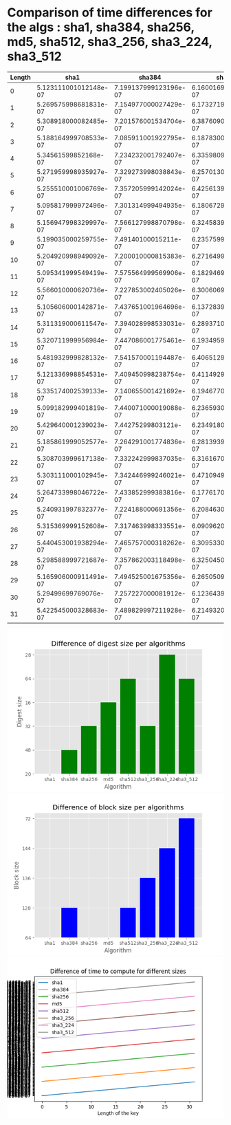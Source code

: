 # Comparison of time differences for the algs : sha1, sha384, sha256, md5, sha512, sha3_256, sha3_224, sha3_512
Length|sha1|sha384|sha256|md5|sha512|sha3_256|sha3_224|sha3_512
-|-|-|-|-|-|-|-|-
0|5.123111001012148e-07|7.199137999123196e-07|6.160016997455386e-07|5.141099998581921e-07|7.454151000274578e-07|8.400850998441456e-07|8.433276998403016e-07|8.570594000048004e-07
1|5.269575998681831e-07|7.154977000027429e-07|6.173271998704877e-07|5.314139001711737e-07|7.405198000924429e-07|8.537294997950084e-07|8.416976997978054e-07|8.74095100152772e-07
2|5.308918000082485e-07|7.201576001534704e-07|6.387609002558747e-07|5.305526003212435e-07|7.487253998988308e-07|8.665867000672733e-07|8.531747000233736e-07|8.771487002377398e-07
3|5.188164999708533e-07|7.085911001922795e-07|6.187830000271788e-07|5.293408001307398e-07|7.842232000257354e-07|8.640404001198477e-07|8.473152000078699e-07|8.797559999948135e-07
4|5.34561599852168e-07|7.234232001792407e-07|6.335980997391744e-07|5.265026000415674e-07|7.449912001902703e-07|8.738371001527412e-07|8.504640001774533e-07|8.790809002675815e-07
5|5.271959998935927e-07|7.329273998038843e-07|6.257013003050815e-07|5.3951900008542e-07|7.516859997849678e-07|8.573835999413859e-07|8.480115997372195e-07|8.813746000669199e-07
6|5.255510001006769e-07|7.357205999142024e-07|6.425613999454072e-07|5.326526003045728e-07|7.455663999280659e-07|8.329976000823081e-07|8.438725999440067e-07|8.99038500210736e-07
7|5.095817999972496e-07|7.301314999494935e-07|6.180672997288638e-07|5.328580002242234e-07|7.392409999738447e-07|8.581228001276031e-07|8.42824999926961e-07|8.64132599963341e-07
8|5.156947998329997e-07|7.566127998870798e-07|6.324583999230526e-07|5.312304001563461e-07|7.558553999842843e-07|8.354303001397057e-07|8.426740001596044e-07|8.819061000394867e-07
9|5.199035000259755e-07|7.49140100015211e-07|6.235759999981382e-07|5.323989000316942e-07|7.577954998851055e-07|8.276323998870794e-07|8.457333999103866e-07|8.712995000678348e-07
10|5.204920998949092e-07|7.200010000815383e-07|6.271649999689543e-07|5.629003997455584e-07|7.498367998778122e-07|8.668726000905736e-07|8.228243998019025e-07|8.894763999705901e-07
11|5.095341999549419e-07|7.575564999569906e-07|6.182946999615524e-07|5.193269997107563e-07|7.614662001287797e-07|8.593248003307963e-07|8.62640199920861e-07|8.638123999844538e-07
12|5.566010000620736e-07|7.227853002405026e-07|6.300606997683644e-07|5.338355997082545e-07|7.589580996864243e-07|8.803693002846558e-07|8.539868998923339e-07|8.783637000306044e-07
13|5.105606000142871e-07|7.437651001964696e-07|6.13728399912361e-07|5.38535599844181e-07|7.689127000048757e-07|8.52599000063492e-07|8.602515001257416e-07|8.722552000108408e-07
14|5.311319000611547e-07|7.394028998533031e-07|6.289371001912514e-07|5.354922999686096e-07|7.598296000651317e-07|8.684825999807799e-07|8.436772997811204e-07|8.8135459991463e-07
15|5.320711999956984e-07|7.447086001775461e-07|6.193495999468724e-07|5.353967000701232e-07|7.57239399899845e-07|8.29143300143187e-07|8.486833998176735e-07|8.650259998830734e-07
16|5.481932999828132e-07|7.541570001194487e-07|6.406512999092229e-07|5.292238001857185e-07|7.450095999956829e-07|8.646221998787951e-07|8.340336997207487e-07|8.753590998821891e-07
17|5.121336998854531e-07|7.409450998238754e-07|6.411492999177426e-07|5.300741999235469e-07|7.587972002511378e-07|8.360921001440147e-07|8.711107999261003e-07|8.663167998747667e-07
18|5.335174002539133e-07|7.140655001421692e-07|6.194677000166849e-07|5.508875998202712e-07|7.639848998223897e-07|8.471445999020943e-07|8.378687001822982e-07|8.808305999991716e-07
19|5.099182999401819e-07|7.440071000019088e-07|6.236593002540758e-07|5.196767000597902e-07|7.805190001818119e-07|8.612407000327948e-07|8.551645001716679e-07|8.612612997239921e-07
20|5.429640001239023e-07|7.44275299803121e-07|6.234918000700418e-07|5.273285001749172e-07|7.378893002169207e-07|8.540294002159499e-07|8.504482000716962e-07|9.260820999770658e-07
21|5.185861999052577e-07|7.264291001774836e-07|6.281393998506246e-07|5.194094999751542e-07|7.967112000187626e-07|8.375652003451251e-07|8.452070000203094e-07|8.877265998307849e-07
22|5.308703999617138e-07|7.332242999837035e-07|6.316167000477435e-07|5.273183000099379e-07|7.384958000329789e-07|8.553360999940196e-07|8.377993999602041e-07|8.878002998244483e-07
23|5.303111000102945e-07|7.342446999246021e-07|6.471094999142224e-07|5.195722002099501e-07|7.643482000275981e-07|8.504919998813421e-07|8.511668002029182e-07|8.615467999334214e-07
24|5.264733998046722e-07|7.433852999383816e-07|6.177617000503233e-07|5.444071997771971e-07|7.475881997379474e-07|8.495977999700699e-07|8.324115002324107e-07|8.842971998092253e-07
25|5.240931997832377e-07|7.224188000691356e-07|6.208463000803022e-07|5.49511999997776e-07|7.637406000867485e-07|8.389525002712617e-07|8.52232100078254e-07|8.525481000106083e-07
26|5.315369999152608e-07|7.317463998333551e-07|6.090962000598665e-07|5.607970997516532e-07|7.858446002501296e-07|8.55995199890458e-07|8.724806000827812e-07|8.794429999397835e-07
27|5.440453001938294e-07|7.465757000318262e-07|6.309533000603551e-07|5.340568000974599e-07|7.709206001891289e-07|8.495191003021318e-07|8.605756000179098e-07|8.733807997487019e-07
28|5.298588999721687e-07|7.357862003118498e-07|6.325045000266983e-07|5.457208997540874e-07|7.591014000354335e-07|8.634157999040326e-07|8.505048997903941e-07|8.694255000591511e-07
29|5.165906000911491e-07|7.494525001675356e-07|6.265050997171784e-07|5.267489003017544e-07|7.586160001665121e-07|8.550073998776497e-07|8.621723998658126e-07|8.97732099838322e-07
30|5.29499699769076e-07|7.257227000081912e-07|6.123643997852924e-07|5.395569001848344e-07|7.594732000143267e-07|8.466045001114253e-07|8.414668001933023e-07|8.88600299731479e-07
31|5.422545000328683e-07|7.489829997211928e-07|6.21493200014811e-07|5.258834000414935e-07|7.732254998700227e-07|8.434398998360848e-07|8.508512000844348e-07|8.705442000064067e-07
![Difference between the algorithms](ds.png)
![Difference between the algorithms](bs.png)
![Difference between the algorithms](diffs.png)

